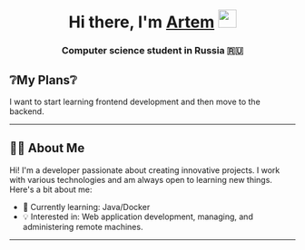 <h1 align="center">Hi there, I'm <a href="https://daniilshat.ru/" target="_blank">Artem</a> 
<img src="https://github.com/blackcater/blackcater/raw/main/images/Hi.gif" height="32"/></h1>
<h3 align="center">Computer science student in Russia 🇷🇺</h3>

## ❔My Plans❔

I want to start learning frontend development and then move to the backend. 

---

## 🧑‍💻 About Me

Hi! I'm a developer passionate about creating innovative projects. I work with various technologies and am always open to learning new things. Here's a bit about me:

- 🌱 Currently learning: Java/Docker
- 💡 Interested in: Web application development, managing, and administering remote machines.

---

